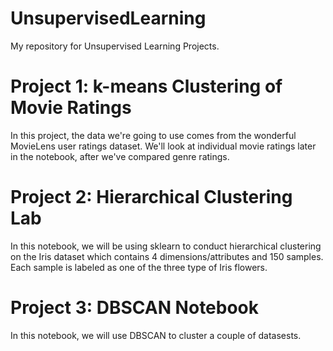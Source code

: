 # UnsupervisedLearning
My repository for Unsupervised Learning Projects.

# Project 1: k-means Clustering of Movie Ratings
 In this project, the data we're going to use comes from the wonderful MovieLens user ratings dataset. We'll look at individual movie ratings later in the notebook, after we've compared genre ratings.

# Project 2: Hierarchical Clustering Lab
In this notebook, we will be using sklearn to conduct hierarchical clustering on the Iris dataset which contains 4 dimensions/attributes and 150 samples. Each sample is labeled as one of the three type of Iris flowers.

# Project 3: DBSCAN Notebook
In this notebook, we will use DBSCAN to cluster a couple of datasests. 

